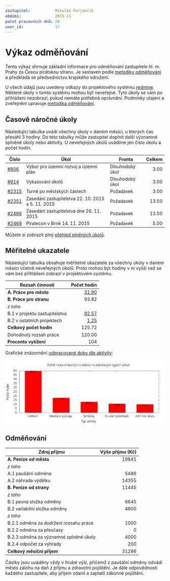 ```yaml
---
zastupitel:           Mikuláš Ferjenčík
období:               2015-11
počet pracovních dnů: 20
user_id:              17
---
```

Výkaz odměňování
================

Tento výkaz shrnuje základní informace pro odměňování zastupitele hl. m. Prahy
za Česou pirátskou stranu. Je sestaven podle [metodiky odměňování][metodika]
a předkládá se předsednictvu krajského sdružení.

U všech údajů jsou uvedeny odkazy do projektového systému
[redmine](https://redmine.pirati.cz). Některé úkoly v tomto systému mohou být
neveřejné. Tyto úkoly se vám po přihlášení nezobrazí, pokud nemáte potřebná
oprávnění. Podmínky utajení a zveřejnění upravuje
[metodika odměňování][metodika].

Časově náročné úkoly
----------------------

Následující tabulka uvádí všechny úkoly v daném měsíci, u kterých čas přesáhl
3 hodiny. Do této tabulky může zastupitel doplnit další významné splněné úkoly
nebo aktivity. U neveřejných úkolů uvádíme jen číslo úkolu a počet hodin.

Číslo                                           |   Úkol                                                |  ﻿Fronta           |  Celkem
------------------------------------------------|-------------------------------------------------------|--------------------|-------:
[#806](https://redmine.pirati.cz/issues/806)    |   Výbor pro územní rozvoj a územní plán               |  Dlouhodobý úkol   |  3.00  
[#914](https://redmine.pirati.cz/issues/914)    |   Vykazování úkolů                                    |  Dlouhodobý úkol   |  3.00  
[#2315](https://redmine.pirati.cz/issues/2315)  |   Turné po městských částech                          |  Požadavek         |  3.00  
[#2351](https://redmine.pirati.cz/issues/2351)  |   Zasedání zastupitelstva 22. 10. 2015 a 5. 11. 2015  |  Požadavek         |  13.50
[#2466](https://redmine.pirati.cz/issues/2466)  |   Zasedání zastupitelstva dne 26. 11. 2015            |  Požadavek         |  13.50
[#2469](https://redmine.pirati.cz/issues/2469)  |   Piratecon v Brně 14. 11. 2015                       |  Požadavek         |  5.00  

Můžete si zobrazit plný [přehled plněných úkolů][tasklist].

Měřitelné ukazatele
-------------------

Následující tabulka obsahuje měřitelné ukazatele za všechny úkoly v daném měsíci
včetně neveřejných úkolů. Proto mohou být hodiny v ní vyšší než se vám bez
přihlášení zobrazí v projektovém systému.

Rozsah činnosti                        | Počet hodin
--------------                         | ----------:
**A. Práce pro město**                 | [31.90][linktocityhours]
**B. Práce pro stranu**                | 93.82
*z toho*                               |
B.1 v projektu zastupitelstva          | [92.57][linktohomehours]
B.2 v ostatních projektech             | [1.25][linktootherhours]
**Celkový počet hodin**                | 125.72
Dohodnutý rozsah práce                 | 120.00
**Procento vytížení**                  | 104

Grafické znázornění [odpracované doby dle aktivity][activitylist]:

![Aktivity v měsíci](aktivity.png)




Odměňování
----------

Zdroj příjmu                           | Výše příjmu (Kč)
-----------------                      | --------------:
**A. Peníze od města**                 | 19841
*z toho*                               |
A.1 paušální odměna                    | 5486
A.2 náhrada výdělku                    | 14355
**B. Peníze od strany**                | 11445
*z toho*                               |
B.1 pevná složka odměny                | 6645
B.2 variabilní složka odměny           | 4800
*z toho*                               |
B.2.1 odměna za dodržení rozsahu práce | 1000
B.2.2 odměna za přesčasy               | 0
B.2.3 odměna za významné splněné úkoly | 4000
B.2.4 odpočet za výhrady               | 200
**Celkový měsíční příjem**             | 31286

Částky jsou uváděny vždy v hrubé výši, přičemž z paušální odměny odvádí město zálohu na daň z příjmu a zdravotní pojištění. Je dále odpovědností každého zastupitele, aby příjem zdanil a zaplatil zákonné pojištění.

[metodika]: https://redmine.pirati.cz/projects/praha/wiki/Odm%C4%9B%C5%88ov%C3%A1n%C3%AD_zastupitel%C5%AF
[tasklist]: https://redmine.pirati.cz/projects/praha/time_entries/report?f[]=spent_on&f[]=user_id&op[user_id]==&f[]=cf_16&op[cf_16]=!*&f[]=&columns=month&criteria[]=issue&op[spent_on]=><&op[user_id]==&utf8=✓&v[spent_on][]=2015-11-01&v[spent_on][]=2015-11-30&v[user_id][]=17
[linktocityhours]: https://redmine.pirati.cz/projects/praha/time_entries?f[]=spent_on&f[]=user_id&f[]=cf_16&f[]=&op[cf_16]=*&op[spent_on]=><&op[user_id]==&utf8=✓&v[spent_on][]=2015-11-01&v[spent_on][]=2015-11-30&v[user_id][]=17
[linktohomehours]: https://redmine.pirati.cz/projects/praha/time_entries?f[]=spent_on&f[]=user_id&f[]=cf_16&f[]=&op[cf_16]=!*&op[spent_on]=><&op[user_id]==&utf8=✓&v[spent_on][]=2015-11-01&v[spent_on][]=2015-11-30&v[user_id][]=17
[linktootherhours]: https://redmine.pirati.cz/time_entries/report?f[]=spent_on&f[]=cf_16&op[cf_16]=%3D&v[cf_16][]=strana&f[]=project_id&op[project_id]=!&v[project_id][]=15&f[]=&columns=month&criteria[]=user&op[spent_on]=><&op[user_id]==&utf8=✓&v[spent_on][]=2015-11-01&v[spent_on][]=2015-11-30&v[user_id][]=17
[activitylist]: https://redmine.pirati.cz/projects/praha/time_entries/report?columns=month&criteria[]=activity&f[]=spent_on&f[]=user_id&f[]=&op[spent_on]=><&op[user_id]==&utf8=✓&v[spent_on][]=2015-11-01&v[spent_on][]=2015-11-30&v[user_id][]=17
